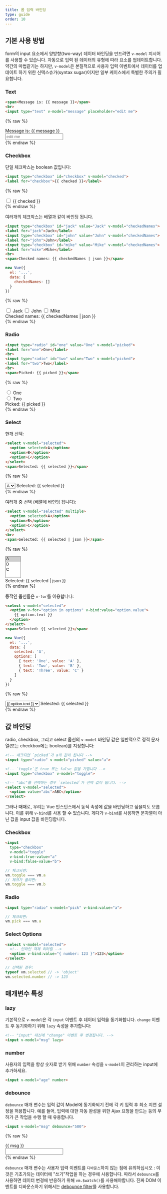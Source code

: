 ```yaml
---
title: 폼 입력 바인딩
type: guide
order: 10
---
```


## 기본 사용 방법

form의 input 요소에서 양방향(two-way) 데이터 바인딩을 만드려면 `v-model` 지시어를 사용할 수 있습니다. 자동으로 입력 된 데이터의 유형에 따라 요소를 업데이트합니다. 약간의 마법같기는 하지만, `v-model`은 본질적으로 사용자 입력 이벤트에서 데이터를 업데이트 하기 위한 신택스슈가(syntax sugar)이지만 일부 케이스에서 특별한 주의가 필요합니다.

### Text

``` html
<span>Message is: {{ message }}</span>
<br>
<input type="text" v-model="message" placeholder="edit me">
```

{% raw %}
<div id="example-1" class="demo">
  <span>Message is: {{ message }}</span><br>
  <input type="text" v-model="message" placeholder="edit me">
</div>
<script>
new Vue({
  el: '#example-1',
  data: {
    message: ''
  }
})
</script>
{% endraw %}

### Checkbox

단일 체크박스는 boolean 값입니다:

``` html
<input type="checkbox" id="checkbox" v-model="checked">
<label for="checkbox">{{ checked }}</label>
```
{% raw %}
<div id="example-2" class="demo">
  <input type="checkbox" id="checkbox" v-model="checked">
  <label for="checkbox">{{ checked }}</label>
</div>
<script>
new Vue({
  el: '#example-2',
  data: {
    checked: false
  }
})
</script>
{% endraw %}

여러개의 체크박스는 배열과 같이 바인딩 됩니다.

``` html
<input type="checkbox" id="jack" value="Jack" v-model="checkedNames">
<label for="jack">Jack</label>
<input type="checkbox" id="john" value="John" v-model="checkedNames">
<label for="john">John</label>
<input type="checkbox" id="mike" value="Mike" v-model="checkedNames">
<label for="mike">Mike</label>
<br>
<span>Checked names: {{ checkedNames | json }}</span>
```

``` js
new Vue({
  el: '...',
  data: {
    checkedNames: []
  }
})
```

{% raw %}
<div id="example-3" class="demo">
  <input type="checkbox" id="jack" value="Jack" v-model="checkedNames">
  <label for="jack">Jack</label>
  <input type="checkbox" id="john" value="John" v-model="checkedNames">
  <label for="john">John</label>
  <input type="checkbox" id="mike" value="Mike" v-model="checkedNames">
  <label for="mike">Mike</label>
  <br>
  <span>Checked names: {{ checkedNames | json }}</span>
</div>
<script>
new Vue({
  el: '#example-3',
  data: {
    checkedNames: []
  }
})
</script>
{% endraw %}

### Radio


``` html
<input type="radio" id="one" value="One" v-model="picked">
<label for="one">One</label>
<br>
<input type="radio" id="two" value="Two" v-model="picked">
<label for="two">Two</label>
<br>
<span>Picked: {{ picked }}</span>
```
{% raw %}
<div id="example-4" class="demo">
  <input type="radio" id="one" value="One" v-model="picked">
  <label for="one">One</label>
  <br>
  <input type="radio" id="two" value="Two" v-model="picked">
  <label for="two">Two</label>
  <br>
  <span>Picked: {{ picked }}</span>
</div>
<script>
new Vue({
  el: '#example-4',
  data: {
    picked: ''
  }
})
</script>
{% endraw %}

### Select

한개 선택:

``` html
<select v-model="selected">
  <option selected>A</option>
  <option>B</option>
  <option>C</option>
</select>
<span>Selected: {{ selected }}</span>
```
{% raw %}
<div id="example-5" class="demo">
  <select v-model="selected">
    <option selected>A</option>
    <option>B</option>
    <option>C</option>
  </select>
  <span>Selected: {{ selected }}</span>
</div>
<script>
new Vue({
  el: '#example-5',
  data: {
    selected: null
  }
})
</script>
{% endraw %}

여러개 중 선택 (배열에 바인딩 됩니다):

``` html
<select v-model="selected" multiple>
  <option selected>A</option>
  <option>B</option>
  <option>C</option>
</select>
<br>
<span>Selected: {{ selected | json }}</span>
```
{% raw %}
<div id="example-6" class="demo">
  <select v-model="selected" multiple style="width: 50px">
    <option selected>A</option>
    <option>B</option>
    <option>C</option>
  </select>
  <br>
  <span>Selected: {{ selected | json }}</span>
</div>
<script>
new Vue({
  el: '#example-6',
  data: {
    selected: []
  }
})
</script>
{% endraw %}

동적인 옵션들은 `v-for`를 이용합니다:

``` html
<select v-model="selected">
  <option v-for="option in options" v-bind:value="option.value">
    {{ option.text }}
  </option>
</select>
<span>Selected: {{ selected }}</span>
```
``` js
new Vue({
  el: '...',
  data: {
    selected: 'A',
    options: [
      { text: 'One', value: 'A' },
      { text: 'Two', value: 'B' },
      { text: 'Three', value: 'C' }
    ]
  }
})
```
{% raw %}
<div id="example-7" class="demo">
  <select v-model="selected">
    <option v-for="option in options" v-bind:value="option.value">
      {{ option.text }}
    </option>
  </select>
  <span>Selected: {{ selected }}</span>
</div>
<script>
new Vue({
  el: '#example-7',
  data: {
    selected: 'A',
    options: [
      { text: 'One', value: 'A' },
      { text: 'Two', value: 'B' },
      { text: 'Three', value: 'C' }
    ]
  }
})
</script>
{% endraw %}

## 값 바인딩

radio, checkbox, 그리고 select 옵션의 `v-model` 바인딩 값은 일반적으로 정적 문자열(또는 checkbox에는 boolean)를 지정합니다:

``` html
<!-- 체크되면 `picked`가 a의 값이 됩니다 -->
<input type="radio" v-model="picked" value="a">

<!-- `toggle`은 true 또는 false 값을 가집니다 -->
<input type="checkbox" v-model="toggle">

<!-- "abc"를 선택하는 경우 `selected`가 선택 값이 됩니다. -->
<select v-model="selected">
  <option value="abc">ABC</option>
</select>
```

그러나 때때로, 우리는 Vue 인스턴스에서 동적 속성에 값을 바인딩하고 싶을지도 모릅니다. 이를 위해 `v-bind`를 사용 할 수 있습니다. 게다가 `v-bind`를 사용하면 문자열이 아닌 값을 input 값을 바인딩합니다.

### Checkbox

``` html
<input
  type="checkbox"
  v-model="toggle"
  v-bind:true-value="a"
  v-bind:false-value="b">
```

``` js
// 체크되면:
vm.toggle === vm.a
// 체크가 풀리면:
vm.toggle === vm.b
```

### Radio

``` html
<input type="radio" v-model="pick" v-bind:value="a">
```

``` js
// 체크되면:
vm.pick === vm.a
```

### Select Options

``` html
<select v-model="selected">
  <!-- 인라인 객체 리터럴 -->
  <option v-bind:value="{ number: 123 }">123</option>
</select>
```

``` js
// 선택된 경우:
typeof vm.selected // -> 'object'
vm.selected.number // -> 123
```

## 매개변수 특성

### lazy

기본적으로 `v-model`은 각 `input` 이벤트 후 데이터 입력을 동기화합니다. `change` 이벤트 후 동기화하기 위해 `lazy` 속성을 추가합니다:

``` html
<!-- "input" 대신에 "change" 이벤트 후 변경됩니다. -->
<input v-model="msg" lazy>
```

### number

사용자의 입력을 항상 숫자로 받기 위해 `number` 속성을 `v-model`이 관리하는 input에 추가하세요.

``` html
<input v-model="age" number>
```

### debounce

`debounce` 매개 변수는 입력 값이 Model에 동기화되기 전에 각 키 입력 후 최소 지연 설정을 허용합니다. 예를 들어, 입력에 대한 자동 완성을 위한 Ajax 요청을 만드는 등의 부하가 큰 작업을 수행 할 때 유용합니다.

``` html
<input v-model="msg" debounce="500">
```
 {% raw %}
<div id="debounce-demo" class="demo">
  {{ msg }}<br>
  <input v-model="msg" debounce="500">
</div>
<script>
new Vue({
  el:'#debounce-demo',
  data: { msg: 'edit me' }
})
</script>
{% endraw %}

`debounce` 매개 변수는 사용자 입력 이벤트를 `디바운스`하지 않는 점에 유의하십시오 : 이것은 기초가되는 데이터에 "쓰기"작업을 하는 경우에 사용합니다. 따라서 `debounce`를 사용하면 데이터 변경에 반응하기 위해 `vm.$watch()`를 사용해야합니다. 진짜 DOM 이벤트를 디바운스하기 위해서는 [debounce filter](/api/#debounce)를 사용합니다.
